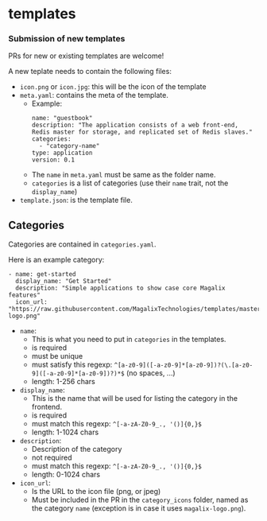 # templates

### Submission of new templates

PRs for new or existing templates are welcome!

A new teplate needs to contain the following files:
  - `icon.png` or `icon.jpg`: this will be the icon of the template
  - `meta.yaml`: contains the meta of the template.
    - Example:
      ```
      name: "guestbook"
      description: "The application consists of a web front-end, Redis master for storage, and replicated set of Redis slaves."
      categories:
        - "category-name"
      type: application
      version: 0.1
      ```
    - The `name` in `meta.yaml` must be same as the folder name.
    - `categories` is a list of categories (use their `name` trait, not the `display_name`)
  - `template.json`: is the template file.

## Categories

Categories are contained in `categories.yaml`.

Here is an example category:

```
- name: get-started
  display_name: "Get Started"
  description: "Simple applications to show case core Magalix features"
  icon_url: "https://raw.githubusercontent.com/MagalixTechnologies/templates/master/category_icons/magalix-logo.png"
```

- `name`:
    - This is what you need to put in `categories` in the templates.
    - is required
    - must be unique
    - must satisfy this regexp: `^[a-z0-9]([-a-z0-9]*[a-z0-9])?(\.[a-z0-9]([-a-z0-9]*[a-z0-9])?)*$` (no spaces, ...)
    - length: 1-256 chars
- `display_name`:
    - This is the name that will be used for listing the category in the frontend.
    - is required
    - must match this regexp: `^[-a-zA-Z0-9_., '()]{0,}$`
    - length: 1-1024 chars
- `description`:
    - Description of the category
    - not required
    - must match this regexp: `^[-a-zA-Z0-9_., '()]{0,}$`
    - length: 0-1024 chars
- `icon_url`:
    - Is the URL to the icon file (png, or jpeg)
    - Must be included in the PR in the `category_icons` folder, named as the category `name` (exception is in case it uses `magalix-logo.png`).
